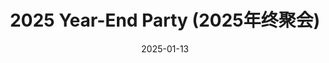 ---
title: "2025 Year-End Party (2025年终聚会)"
collection: news
permalink: /news/2025-01-13-year-end-party
date: 2025-01-13
photos: 
  - '/images/news/2025-01-13-year-end-party/all-members.jpg'
  - '/images/news/2025-01-13-year-end-party/couplet.jpg'
description: 'In January 13th, 2025, all members of the lab held an end-of-year gathering to reflect on the past year`s learning and life in the lab.Some members showcased their talents, and we had an unforgettable time together. Afterwards, the members put up couplets in the lab to celebrate the upcoming Chinese New Year in advance.'
---